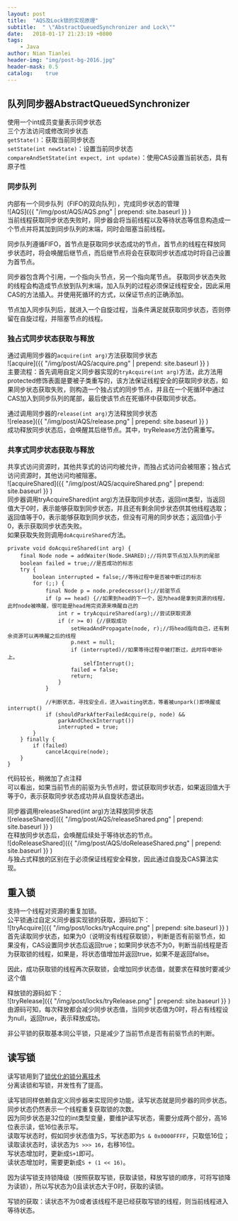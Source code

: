```yaml
---
layout: post
title:  "AQS及Lock锁的实现原理"
subtitle:  " \"AbstractQueuedSynchronizer and Lock\""
date:   2018-01-17 21:23:19 +0800
tags:
    - Java
author: Nian Tianlei
header-img: "img/post-bg-2016.jpg"
header-mask: 0.5
catalog:    true
---
```


## 队列同步器AbstractQueuedSynchronizer
使用一个int成员变量表示同步状态  
三个方法访问或修改同步状态  
`getState()`：获取当前同步状态  
`setState(int newState)`：设置当前同步状态  
`compareAndSetState(int expect, int update)`：使用CAS设置当前状态，具有原子性  

### 同步队列
内部有一个同步队列（FIFO的双向队列），完成同步状态的管理   
![AQS]({{ "/img/post/AQS/AQS.png" | prepend: site.baseurl }} )  
当前线程获取同步状态失败时，同步器会将当前线程以及等待状态等信息构造成一个节点并将其加到同步队列的末端，同时会阻塞当前线程。  

同步队列遵循FIFO，首节点是获取同步状态成功的节点，首节点的线程在释放同步状态时，将会唤醒后继节点，而后继节点将会在获取同步状态成功时将自己设置为首节点。  

同步器包含两个引用，一个指向头节点，另一个指向尾节点。 获取同步状态失败的线程会构造成节点放到队列末端，加入队列的过程必须保证线程安全，因此采用CAS的方法插入。并使用死循环的方式，以保证节点的正确添加。  

节点加入同步队列后，就进入一个自旋过程，当条件满足就获取同步状态，否则停留在自旋过程，并阻塞节点的线程。  
### 独占式同步状态获取与释放
通过调用同步器的`acquire(int arg)`方法获取同步状态  
![acquire]({{ "/img/post/AQS/acquire.png" | prepend: site.baseurl }} )  
主要流程：首先调用自定义同步器实现的`tryAcquire(int arg)`方法，此方法用protected修饰表面是要被子类重写的，该方法保证线程安全的获取同步状态，如果同步状态获取失败，则构造一个独占式的同步节点，并且在一个死循环中通过CAS加入到同步队列的尾部，最后使该节点在死循环中获取同步状态。  

通过调用同步器的`release(int arg)`方法释放同步状态  
![release]({{ "/img/post/AQS/release.png" | prepend: site.baseurl }} )  
成功释放同步状态后，会唤醒其后继节点。其中，tryRelease方法仍需重写。  

### 共享式同步状态获取与释放
共享式访问资源时，其他共享式的访问均被允许，而独占式访问会被阻塞；独占式访问资源时，其他访问均被阻塞。  
![acquireShared]({{ "/img/post/AQS/acquireShared.png" | prepend: site.baseurl }} )   
同步器调用tryAcquireShared(int arg)方法获取同步状态，返回int类型，当返回值大于0时，表示能够获取到同步状态，并且还有剩余同步状态供其他线程选取；返回值等于0，表示能够获取到同步状态，但没有可用的同步状态；返回值小于0，表示获取同步状态失败。  
如果获取失败则调用`doAcquireShared`方法。  
```
private void doAcquireShared(int arg) {
    final Node node = addWaiter(Node.SHARED);//将共享节点加入队列的尾部
    boolean failed = true;//是否成功的标志
    try {
        boolean interrupted = false;//等待过程中是否被中断过的标志
        for (;;) {
            final Node p = node.predecessor();//前驱节点
            if (p == head) {//如果到head的下一个，因为head是拿到资源的线程，此时node被唤醒，很可能是head用完资源来唤醒自己的
                int r = tryAcquireShared(arg);//尝试获取资源
                if (r >= 0) {//获取成功
                    setHeadAndPropagate(node, r);//将head指向自己，还有剩余资源可以再唤醒之后的线程
                    p.next = null;  
                    if (interrupted)//如果等待过程中被打断过，此时将中断补上。
                        selfInterrupt();
                    failed = false;
                    return;
                }
            }
            
            //判断状态，寻找安全点，进入waiting状态，等着被unpark()即唤醒或interrupt()
            if (shouldParkAfterFailedAcquire(p, node) &&
                parkAndCheckInterrupt())
                interrupted = true;
        }
    } finally {
        if (failed)
            cancelAcquire(node);
    }
}
```
代码较长，稍微加了点注释  
可以看出，如果当前节点的前驱为头节点时，尝试获取同步状态，如果返回值大于等于0，表示获取同步状态成功并从自旋状态退出。  

同步器调用releaseShared(int arg)方法释放同步状态  
![releaseShared]({{ "/img/post/AQS/releaseShared.png" | prepend: site.baseurl }} )   
在释放同步状态后，会唤醒后续处于等待状态的节点。  
![doReleaseShared]({{ "/img/post/AQS/doReleaseShared.png" | prepend: site.baseurl }} )   
与独占式释放的区别在于必须保证线程安全释放，因此通过自旋及CAS算法实现。  

## 重入锁
支持一个线程对资源的重复加锁。  
公平锁通过自定义同步器实现锁的获取，源码如下：  
![tryAcquire]({{ "/img/post/locks/tryAcquire.png" | prepend: site.baseurl }} )  
首先读取同步状态，如果为0（说明没有线程获取锁），判断是否有前驱节点，如果没有，CAS设置同步状态后返回true；如果同步状态不为0，判断当前线程是否为获取锁的线程，如果是，将状态值增加并返回true，如果不是返回false。  

因此，成功获取锁的线程再次获取锁，会增加同步状态值，就要求在释放时要减少这个值  

释放锁的源码如下：  
![tryRelease]({{ "/img/post/locks/tryRelease.png" | prepend: site.baseurl }} )  
由源码可知，每次释放都会减少同步状态值，当同步状态值为0时，将占有线程设为null，返回true，表示释放成功。  

非公平锁的获取基本同公平锁，只是减少了当前节点是否有前驱节点的判断。  

## 读写锁
读写锁用到了[锁优化的锁分离技术](http://niantianlei.com/2018/01/09/lock-optimization/)  
分离读锁和写锁，并发性有了提高。  

读写锁同样依赖自定义同步器来实现同步功能，读写状态就是同步器的同步状态。  
同步状态仍然表示一个线程重复获取锁的次数。   
因为同步状态是32位的int类型变量，要维护读写状态，需要分成两个部分，高16位表示读，低16位表示写。  
读取写状态时，假如同步状态值为S，写状态即为`S & 0x0000FFFF`，只取低16位；  
读取读状态时，读状态为`S >>> 16`，右移16位。  
写状态增加时，更新成`S+1`即可。  
读状态增加时，需要更新成`S + (1 << 16)`。  

因为读写锁支持锁降级（按照获取写锁，获取读锁，释放写锁的顺序，可将写锁降为读锁），所以写状态为0且读状态大于0时，获取的读锁。  

写锁的获取：读状态不为0或者该线程不是已经获取写锁的线程，则当前线程进入等待状态。  
   